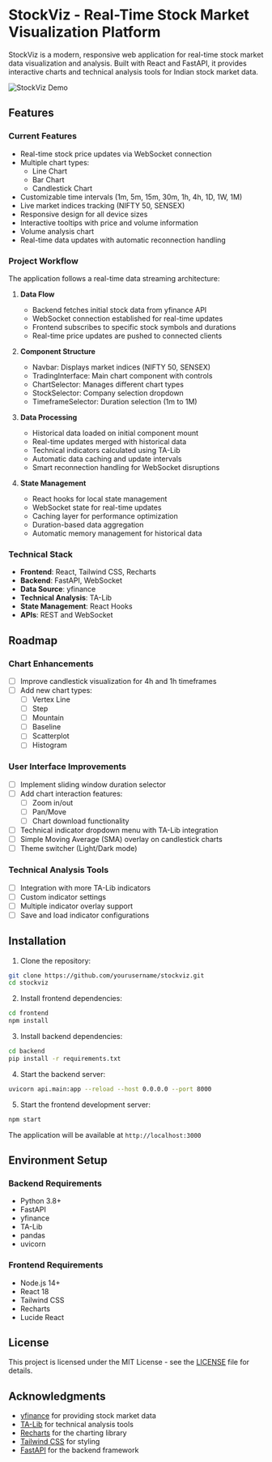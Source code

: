 # StockViz - Real-Time Stock Market Visualization Platform

StockViz is a modern, responsive web application for real-time stock market data visualization and analysis. Built with React and FastAPI, it provides interactive charts and technical analysis tools for Indian stock market data.

![StockViz Demo](../Screenshot%202025-02-10%20003153.png)

## Features

### Current Features
- Real-time stock price updates via WebSocket connection
- Multiple chart types:
  - Line Chart
  - Bar Chart
  - Candlestick Chart
- Customizable time intervals (1m, 5m, 15m, 30m, 1h, 4h, 1D, 1W, 1M)
- Live market indices tracking (NIFTY 50, SENSEX)
- Responsive design for all device sizes
- Interactive tooltips with price and volume information
- Volume analysis chart
- Real-time data updates with automatic reconnection handling

### Project Workflow
The application follows a real-time data streaming architecture:

1. **Data Flow**
   - Backend fetches initial stock data from yfinance API
   - WebSocket connection established for real-time updates
   - Frontend subscribes to specific stock symbols and durations
   - Real-time price updates are pushed to connected clients

2. **Component Structure**
   - Navbar: Displays market indices (NIFTY 50, SENSEX)
   - TradingInterface: Main chart component with controls
   - ChartSelector: Manages different chart types
   - StockSelector: Company selection dropdown
   - TimeframeSelector: Duration selection (1m to 1M)

3. **Data Processing**
   - Historical data loaded on initial component mount
   - Real-time updates merged with historical data
   - Technical indicators calculated using TA-Lib
   - Automatic data caching and update intervals
   - Smart reconnection handling for WebSocket disruptions

4. **State Management**
   - React hooks for local state management
   - WebSocket state for real-time updates
   - Caching layer for performance optimization
   - Duration-based data aggregation
   - Automatic memory management for historical data

### Technical Stack
- **Frontend**: React, Tailwind CSS, Recharts
- **Backend**: FastAPI, WebSocket
- **Data Source**: yfinance
- **Technical Analysis**: TA-Lib
- **State Management**: React Hooks
- **APIs**: REST and WebSocket

## Roadmap

### Chart Enhancements
- [ ] Improve candlestick visualization for 4h and 1h timeframes
- [ ] Add new chart types:
  - [ ] Vertex Line
  - [ ] Step
  - [ ] Mountain
  - [ ] Baseline
  - [ ] Scatterplot
  - [ ] Histogram

### User Interface Improvements
- [ ] Implement sliding window duration selector
- [ ] Add chart interaction features:
  - [ ] Zoom in/out
  - [ ] Pan/Move
  - [ ] Chart download functionality
- [ ] Technical indicator dropdown menu with TA-Lib integration
- [ ] Simple Moving Average (SMA) overlay on candlestick charts
- [ ] Theme switcher (Light/Dark mode)

### Technical Analysis Tools
- [ ] Integration with more TA-Lib indicators
- [ ] Custom indicator settings
- [ ] Multiple indicator overlay support
- [ ] Save and load indicator configurations

## Installation

1. Clone the repository:
```bash
git clone https://github.com/yourusername/stockviz.git
cd stockviz
```

2. Install frontend dependencies:
```bash
cd frontend
npm install
```

3. Install backend dependencies:
```bash
cd backend
pip install -r requirements.txt
```

4. Start the backend server:
```bash
uvicorn api.main:app --reload --host 0.0.0.0 --port 8000
```

5. Start the frontend development server:
```bash
npm start
```

The application will be available at `http://localhost:3000`

## Environment Setup

### Backend Requirements
- Python 3.8+
- FastAPI
- yfinance
- TA-Lib
- pandas
- uvicorn

### Frontend Requirements
- Node.js 14+
- React 18
- Tailwind CSS
- Recharts
- Lucide React

## License

This project is licensed under the MIT License - see the [LICENSE](LICENSE) file for details.

## Acknowledgments

- [yfinance](https://github.com/ranaroussi/yfinance) for providing stock market data
- [TA-Lib](https://github.com/mrjbq7/ta-lib) for technical analysis tools
- [Recharts](https://recharts.org/) for the charting library
- [Tailwind CSS](https://tailwindcss.com/) for styling
- [FastAPI](https://fastapi.tiangolo.com/) for the backend framework

